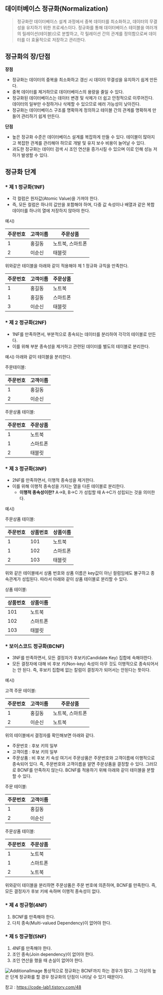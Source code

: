 ## 데이터베이스 정규화(Normalization)
> 정규화란 데이터베이스 설계 과정에서 중복 데이터를 최소화하고, 데이터의 무결성을 유지하기 위한 프로세스이다. 정규화를 통해 데이터베이스 테이블을 여러개의 릴레이션(테이블)으로 분할하고, 각 릴레이션 간의 관계를 정의함으로써 데이터를 더 효율적으로 저장하고 관리한다.

## 정규화의 장/단점
**장점**
- 정규화는 데이터의 중복을 최소화하고 갱신 시 데이터 무결성을 유지하기 쉽게 만든다.
- 중복 데이터를 제거하므로 데이터베이스의 용량을 줄일 수 있다.
- 정규화된 데이터베이스는 데이터 변경 및 삭제가 더 쉽고 안정적으로 이루어진다. 데이터의 일부만 수정하거나 삭제할 수 있으므로 에러 가능성이 낮아진다.
- 정규화는 데이터베이스 구조를 명확하게 정의하고 테이블 간의 관계를 명확하게 만들어 관리하기 쉽게 만든다.

**단점**
- 높은 정규화 수준은 데이터베이스 설계를 복잡하게 만들 수 있다. 테이블이 많아지고 복잡한 관계를 관리해야 하므로 개발 및 유지 보수 비용이 늘어날 수 있다.
- 과도한 정규화는 데이터 검색 시 조인 연산을 증가시킬 수 있으며 이로 인해 성능 저하가 발생할 수 있다.

## 정규화 단계

### * **제 1 정규화(1NF)**
- 각 컬럼은 원자값(Atomic Value)을 가져야 한다.
- 즉, 모든 컬럼은 하나의 값만을 포함해야 하며, 다중 값 속성이나 배열과 같은 복합 데이터를 하나의 열에 저장하지 않아야 한다.

예시)

| 주문번호 | 고객이름 | 주문상품       |
|---------|------|---------------|
| 1       | 홍길동  | 노트북, 스마트폰 |
| 2       | 이순신  | 태블릿        |

위와같은 테이블을 아래와 같이 적용해야 제 1 정규화 규칙을 만족한다.

| 주문번호 | 고객이름 | 주문상품       |
|------|------|---------------|
| 1    | 홍길동  | 노트북 |
| 1    | 홍길동  | 스마트폰|
| 3    | 이순신  | 태블릿        |

### * **제 2 정규화(2NF)**
- 1NF를 만족하면서, 부분적으로 종속되는 데이터를 분리하여 각각의 테이블로 만든다.
- 이를 위해 부분 종속성을 제거하고 관련된 데이터를 별도의 테이블로 분리한다.

예시) 아래와 같이 테이블을 분리한다.

주문테이블:

| 주문번호 | 고객이름 |
|---------|------|
| 1       | 홍길동  |
| 2       | 이순신  |

주문상품 테이블:

| 주문번호 | 주문상품       |
|---------|---------------|
| 1       | 노트북        |
| 1       | 스마트폰     |
| 2       | 태블릿        |

### * **제 3 정규화(3NF)**
- 2NF를 만족하면서, 이행적 종속성을 제거한다.
- 이를 위해 이행적 종속성을 가지는 열을 다른 테이블로 분리한다.
  - **이행적 종속성이란?** A->B, B->C 가 성립할 때 A->C가 성립되는 것을 의미한다.

예시)

주문상품 테이블:

| 주문번호 | 상품번호 | 상품이름 |
|---------|---------|---------|
| 1       | 101     | 노트북  |
| 1       | 102     | 스마트폰 |
| 2       | 103     | 태블릿  |

위와 같은 테이블에서 상품 번호와 상품 이름은 key값이 아닌 컬럼임에도 불구하고 종속관계가 성립된다.
따라서 아래와 같이 상품 테이블로 분리할 수 있다.

상품 테이블:

| 상품번호 | 상품이름 |
|---------|---------|
| 101     | 노트북  |
| 102     | 스마트폰 |
| 103     | 태블릿  |

### * **보이스코드 정규화(BCNF)**
- 3NF를 만족하면서, 모든 결정자가 후보키(Candidate Key) 집합에 속해야한다. 
- 모든 결정자에 대해 비 후보 키(Non-key) 속성이 아무 것도 이행적으로 종속되어서는 안 된다. 즉, 후보키 집합에 없는 칼럼이 결정자가 되어서는 안된다는 뜻이다.

예시)

고객 주문 테이블:

| 주문번호 | 고객이름 | 주문상품       |
|---------|------|---------------|
| 1       | 홍길동  | 노트북, 스마트폰 |
| 2       | 이순신  | 노트북        |

위의 테이블에서 결정자를 확인해보면 아래와 같다.
- 주문번호 : 후보 키의 일부
- 고객이름 : 후보 키의 일부
- 주문상품 : 비 후보 키 속성
여기서 주문상품은 주문번호와 고객이름에 이행적으로 종속되어 있다. 즉, 주문번호와 고객이름을 알면 주문상품을 결정할 수 있다. 그러므로 BCNF를 만족하지 않는다.
BCNF를 적용하기 위해 아래와 같이 테이블을 분할할 수 있다.

주문 테이블:

| 주문번호 | 고객이름 |
|---------|------|
| 1       | 홍길동  |
| 2       | 이순신  |

주문상품 테이블:

| 주문번호 | 주문상품       |
|---------|---------------|
| 1       | 노트북        |
| 1       | 스마트폰     |
| 2       | 노트북        |

위와같이 테이블을 분리하면 주문상품은 주문 번호에 의존하며, BCNF를 만족한다. 즉, 모든 결정자가 후보 키에 속하며 이행적 종속성이 없다.

### * **제 4 정규형(4NF)**
1. BCNF를 만족해야 한다.
2. 다치 종속(Multi-valued Dependency)이 없어야 한다.

### * **제 5 정규형(5NF)**
1. 4NF를 만족해야 한다.
2. 조인 종속(Join dependency)이 없어야 한다.
3. 조인 연산을 했을 때 손실이 없어야 한다.


![AdditionalImage](https://img1.daumcdn.net/thumb/R1280x0/?scode=mtistory2&fname=https%3A%2F%2Fblog.kakaocdn.net%2Fdn%2Fd9KQbK%2Fbtrj0KexV5J%2F2RH6az0sCEuWawlLLlhzhk%2Fimg.png)
통상적으로 정규화는 BCNF까지 하는 경우가 많다. 그 이상의 높은 단계 정규화를 할 경우 정규화의 단점이 나타날 수 있기 때문이다.

참고 : https://code-lab1.tistory.com/48